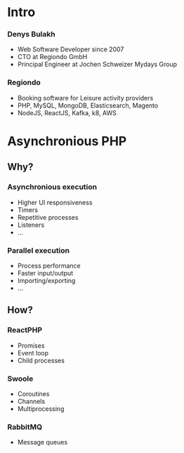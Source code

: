 # Intro 
### Denys Bulakh
- Web Software Developer since 2007
- CTO at Regiondo GmbH
- Principal Engineer at Jochen Schweizer Mydays Group
 

### Regiondo
- Booking software for Leisure activity providers
- PHP, MySQL, MongoDB, Elasticsearch, Magento
- NodeJS, ReactJS, Kafka, k8, AWS

# Asynchronious PHP

## Why?

### Asynchronious execution
- Higher UI responsiveness
- Timers
- Repetitive processes
- Listeners 
- ...

### Parallel execution
- Process performance
- Faster input/output
- Importing/exporting
- ...

## How?
### ReactPHP
- Promises
- Event loop
- Child processes

### Swoole
- Coroutines
- Channels
- Multiprocessing

### RabbitMQ
- Message queues
